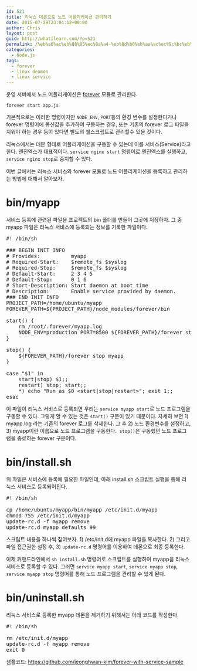 ```yaml
---
id: 521
title: 리눅스 데몬으로 노드 어플리케이션 관리하기
date: 2015-07-29T23:04:12+00:00
author: Chris
layout: post
guid: http://whatilearn.com/?p=521
permalink: /%eb%a6%ac%eb%88%85%ec%8a%a4-%eb%8d%b0%eb%aa%ac%ec%9c%bc%eb%a1%9c-%eb%85%b8%eb%93%9c-%ec%96%b4%ed%94%8c%eb%a6%ac%ec%bc%80%ec%9d%b4%ec%85%98-%ea%b4%80%eb%a6%ac%ed%95%98%ea%b8%b0/
categories:
  - Node.js
tags:
  - forever
  - linux deamon
  - linux service
---
```

운영 서버에서 노드 어플리케이션은 <a href="https://github.com/foreverjs/forever">forever</a> 모듈로 관리한다.

`forever start app.js`

기본적으로는 이러한 명령이지만 `NODE_ENV`, `PORT`등의 환경 변수를 설정한다거나 forever 명령어에 옵션값을 추가하여 구동하는 경우, 또는 기존의 forever 로그 파일을 지워야 하는 경우 등이 있다면 별도의 쉘스크립트로 관리할수 있을 것이다.

리눅스에서는 데몬 형태로 어플리케이션을 구동할 수 있는데 이를 서비스(Service)라고 한다. 엔진엑스가 대표적이다. `service nginx start` 명령어로 엔진엑스를 실행하고, `service nginx stop`로 중지할 수 있다.

이번 글에서는 리눅스 서비스와 forever 모듈로 노드 어플리케이션을 등록하고 관리하는 방법에 대해서 알아보자.

# bin/myapp

서비스 등록에 관련된 파일을 프로젝트의 bin 폴더를 만들어 그곳에 저장하자. 그 중 myapp 파일은 리눅스 서비스에 등록되는 정보를 기록한 파일이다.
<pre class="lang:sh decode:true" title="bin/app">#! /bin/sh

### BEGIN INIT INFO
# Provides:          myapp
# Required-Start:    $remote_fs $syslog
# Required-Stop:     $remote_fs $syslog
# Default-Start:     2 3 4 5
# Default-Stop:      0 1 6
# Short-Description: Start daemon at boot time
# Description:       Enable service provided by daemon.
### END INIT INFO
PROJECT_PATH=/home/ubuntu/myapp
FOREVER_PATH=${PROJECT_PATH}/node_modules/forever/bin

start() {
    rm /root/.forever/myapp.log
    NODE_ENV=production PORT=8500 ${FOREVER_PATH}/forever start --uid myapp ${PROJECT_PATH}/app.js
}

stop() {
    ${FOREVER_PATH}/forever stop myapp
}

case "$1" in
    start|stop) $1;;
    restart) stop; start;;
	*) echo "Run as $0 &lt;start|stop|restart&gt;"; exit 1;;
esac</pre>
이 파일이 리눅스 서비스로 등록되면 우리는 `service myapp start`로 노드 프로그램을 구동할 수 있다. 그렇게 할 수 있는 것은 `start()` 구문이 있기 때문이다. 자세히 보면 1) myapp.log 라는 기존의 forever 로그를 삭제한다. 그 후 2) 노드 환경변수를 설정하고, 3) myapp이란 이름으로 노드 프로그램을 구동한다.  `stop()`은 구동했던 노드 프로그램을 종료하는 forever 구문이다.

# bin/install.sh

위 파일은 서비스에 등록에 필요한 파일인데, 아래 install.sh 스크립트 실행을 통해 리눅스 서비스로 등록되어진다.
<pre class="lang:default decode:true" title="bin/install.sh">#! /bin/sh

cp /home/ubuntu/myapp/bin/myapp /etc/init.d/myapp
chmod 755 /etc/init.d/myapp
update-rc.d -f myapp remove
update-rc.d myapp defaults 99</pre>
스크립트 내용을 하나씩 짚어보자. 1) /etc/init.d에 myapp 파일을 복사한다. 2) 그리고 파일 접근권한 설정 후, 3) `update-rc.d` 명령어를 이용하여 데몬으로 최종 등록한다.

이제 커맨드라인에서 `sh install.sh` 명령어로 스크립트를 실행하여 myapp을 리눅스 서비스로 등록할 수 있다. 그러면 `service myapp start`, `service myapp stop`, `service myapp stop` 명령어를 통해 노드 프로그램을 관리할 수 있게 된다.

# bin/uninstall.sh

리눅스 서비스로 등록한 myapp 데몬을 제거하기 위해서는 아래 코드를 작성한다.
<pre class="lang:sh decode:true" title="bin/uninstall">#! /bin/sh

rm /etc/init.d/myapp
update-rc.d -f myapp remove
exit 0</pre>
샘플코드: <a href="https://github.com/jeonghwan-kim/forever-with-service-sample">https://github.com/jeonghwan-kim/forever-with-service-sample</a>

&nbsp;